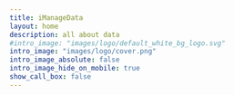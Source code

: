 ```yaml
---
title: iManageData
layout: home
description: all about data
#intro_image: "images/logo/default_white_bg_logo.svg"
intro_image: "images/logo/cover.png"
intro_image_absolute: false
intro_image_hide_on_mobile: true
show_call_box: false
---
```





